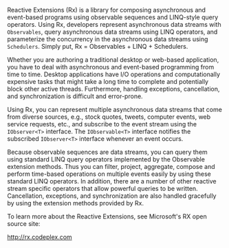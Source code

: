 Reactive Extensions (Rx) is a library for composing asynchronous
and event-based programs using observable sequences and LINQ-style
query operators. Using Rx, developers represent asynchronous data
streams with `Observables`, query asynchronous data streams using LINQ
operators, and parameterize the concurrency in the asynchronous data
streams using `Schedulers`. Simply put, Rx = Observables + LINQ +
Schedulers.

Whether you are authoring a traditional desktop or web-based
application, you have to deal with asynchronous and event-based
programming from time to time. Desktop applications have I/O
operations and computationally expensive tasks that might take a long
time to complete and potentially block other active
threads. Furthermore, handling exceptions, cancellation, and
synchronization is difficult and error-prone.

Using Rx, you can represent multiple asynchronous data streams that
come from diverse sources, e.g., stock quotes, tweets, computer events,
web service requests, etc., and subscribe to the event stream using
the `IObserver<T>` interface. The `IObservable<T>` interface notifies the
subscribed `IObserver<T>` interface whenever an event occurs.

Because observable sequences are data streams, you can query them
using standard LINQ query operators implemented by the Observable
extension methods. Thus you can filter, project, aggregate, compose
and perform time-based operations on multiple events easily by using
these standard LINQ operators. In addition, there are a number of
other reactive stream specific operators that allow powerful queries
to be written.  Cancellation, exceptions, and synchronization are also
handled gracefully by using the extension methods provided by Rx.

To learn more about the Reactive Extensions, see Microsoft's 
RX open source site:

   http://rx.codeplex.com

